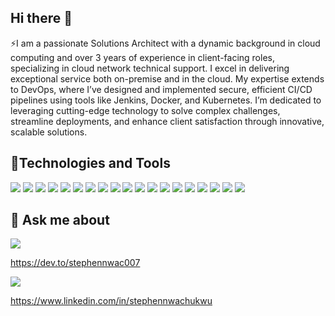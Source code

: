 ## Hi there 👋

<!--
**stephennwachukwu/stephennwachukwu** is a ✨ _special_ ✨ repository because its `README.md` (this file) appears on your GitHub profile.

Here are some ideas to get you started:

- 🔭 I’m currently working on ...
- 🌱 I’m currently learning ...
- 👯 I’m looking to collaborate on ...
- 🤔 I’m looking for help with ...
- 💬 Ask me about ...
- 📫 How to reach me: ...
- 😄 Pronouns: ...
- ⚡ Fun fact: ...
-->
⚡I am a passionate Solutions Architect with a dynamic background in cloud computing and over 3 years of experience in client-facing roles, specializing in cloud network technical support. I excel in delivering exceptional service both on-premise and in the cloud. My expertise extends to DevOps, where I’ve designed and implemented secure, efficient CI/CD pipelines using tools like Jenkins, Docker, and Kubernetes. I’m dedicated to leveraging cutting-edge technology to solve complex challenges, streamline deployments, and enhance client satisfaction through innovative, scalable solutions.

## 🔧Technologies and Tools
![](https://img.shields.io/badge/Cloud-AWS-232F3E?logo=aws&logoColor=white&style=for-the-badge)
![](https://img.shields.io/badge/Google_Cloud-4285F4?style=for-the-badge&logo=google-cloud&logoColor=white)
![](https://img.shields.io/badge/Cloud-Azure-0078D4?logo=azure&logoColor=white&style=for-the-badge)
![](https://img.shields.io/badge/VCS-Git-F05032?logo=git&logoColor=white&style=for-the-badge)
![](https://img.shields.io/badge/Hub-GitHub-181717?logo=github&logoColor=white&style=for-the-badge)
![](https://img.shields.io/badge/Hub-GitLab-FC6D26?logo=gitlab&logoColor=white&style=for-the-badge)
![](https://img.shields.io/badge/Linux-FCC624?style=for-the-badge&logo=linux&logoColor=black)
![](https://img.shields.io/badge/Arch_Linux-1793D1?style=for-the-badge&logo=arch-linux&logoColor=white)
![](https://img.shields.io/badge/Shell-Bash-4EAA25?logo=os&logoColor=white&style=for-the-badge)
![](https://img.shields.io/badge/IaC-Terraform-7B42BC?logo=terraform&logoColor=white&style=for-the-badge)
![](https://img.shields.io/badge/Configuration_Management-Ansible-EE0000?logo=ansible&logoColor=white&style=for-the-badge)
![](https://img.shields.io/badge/Container_Runtime-Docker-2496ED?logo=docker&logoColor=white&style=for-the-badge)
![](https://img.shields.io/badge/Container_Orchestrator-Kubernetes-326CE5?logo=kubernetes&logoColor=white&style=for-the-badge)
![](https://img.shields.io/badge/Package%20Manager-Helm-0F1689?logo=helm&logoColor=white&style=for-the-badge)
![](https://img.shields.io/badge/GitOps-ArgoCD-F05032?logo=argo&logoColor=white&style=for-the-badge)
![](https://img.shields.io/badge/CI/CD-Github_Actions-2088FF?logo=githubactions&logoColor=white&style=for-the-badge)
![](https://img.shields.io/badge/CI/CD-CircleCI-343434?logo=circleci&logoColor=white&style=for-the-badge)
![](https://img.shields.io/badge/Monitoring-Prometheus-E6522C?logo=prometheus&logoColor=white&style=for-the-badge)
![](https://img.shields.io/badge/Visualization-Grafana-F46800?logo=grafana&logoColor=white&style=for-the-badge)

## 💬 Ask me about

![](https://img.shields.io/badge/dev.to-0A0A0A?style=for-the-badge&logo=devdotto&logoColor=white)

https://dev.to/stephennwac007

![](https://img.shields.io/badge/LinkedIn-0077B5?style=for-the-badge&logo=linkedin&logoColor=white)

https://www.linkedin.com/in/stephennwachukwu
